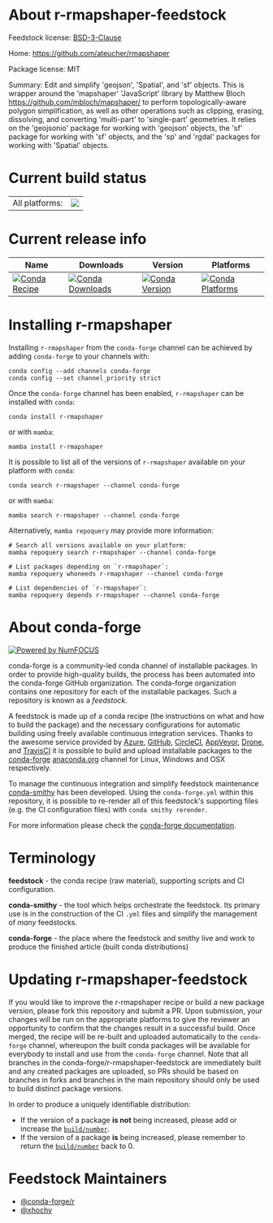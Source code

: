 About r-rmapshaper-feedstock
============================

Feedstock license: [BSD-3-Clause](https://github.com/conda-forge/r-rmapshaper-feedstock/blob/main/LICENSE.txt)

Home: https://github.com/ateucher/rmapshaper

Package license: MIT

Summary: Edit and simplify 'geojson', 'Spatial', and 'sf' objects. This is wrapper around the 'mapshaper' 'JavaScript' library by Matthew Bloch  <https://github.com/mbloch/mapshaper/> to perform topologically-aware polygon simplification, as well as other operations such as clipping, erasing, dissolving, and converting 'multi-part' to 'single-part' geometries. It relies on the 'geojsonio' package for working with 'geojson' objects, the 'sf'  package for working with 'sf' objects, and the 'sp' and 'rgdal' packages for  working with 'Spatial' objects.

Current build status
====================


<table><tr><td>All platforms:</td>
    <td>
      <a href="https://dev.azure.com/conda-forge/feedstock-builds/_build/latest?definitionId=7225&branchName=main">
        <img src="https://dev.azure.com/conda-forge/feedstock-builds/_apis/build/status/r-rmapshaper-feedstock?branchName=main">
      </a>
    </td>
  </tr>
</table>

Current release info
====================

| Name | Downloads | Version | Platforms |
| --- | --- | --- | --- |
| [![Conda Recipe](https://img.shields.io/badge/recipe-r--rmapshaper-green.svg)](https://anaconda.org/conda-forge/r-rmapshaper) | [![Conda Downloads](https://img.shields.io/conda/dn/conda-forge/r-rmapshaper.svg)](https://anaconda.org/conda-forge/r-rmapshaper) | [![Conda Version](https://img.shields.io/conda/vn/conda-forge/r-rmapshaper.svg)](https://anaconda.org/conda-forge/r-rmapshaper) | [![Conda Platforms](https://img.shields.io/conda/pn/conda-forge/r-rmapshaper.svg)](https://anaconda.org/conda-forge/r-rmapshaper) |

Installing r-rmapshaper
=======================

Installing `r-rmapshaper` from the `conda-forge` channel can be achieved by adding `conda-forge` to your channels with:

```
conda config --add channels conda-forge
conda config --set channel_priority strict
```

Once the `conda-forge` channel has been enabled, `r-rmapshaper` can be installed with `conda`:

```
conda install r-rmapshaper
```

or with `mamba`:

```
mamba install r-rmapshaper
```

It is possible to list all of the versions of `r-rmapshaper` available on your platform with `conda`:

```
conda search r-rmapshaper --channel conda-forge
```

or with `mamba`:

```
mamba search r-rmapshaper --channel conda-forge
```

Alternatively, `mamba repoquery` may provide more information:

```
# Search all versions available on your platform:
mamba repoquery search r-rmapshaper --channel conda-forge

# List packages depending on `r-rmapshaper`:
mamba repoquery whoneeds r-rmapshaper --channel conda-forge

# List dependencies of `r-rmapshaper`:
mamba repoquery depends r-rmapshaper --channel conda-forge
```


About conda-forge
=================

[![Powered by
NumFOCUS](https://img.shields.io/badge/powered%20by-NumFOCUS-orange.svg?style=flat&colorA=E1523D&colorB=007D8A)](https://numfocus.org)

conda-forge is a community-led conda channel of installable packages.
In order to provide high-quality builds, the process has been automated into the
conda-forge GitHub organization. The conda-forge organization contains one repository
for each of the installable packages. Such a repository is known as a *feedstock*.

A feedstock is made up of a conda recipe (the instructions on what and how to build
the package) and the necessary configurations for automatic building using freely
available continuous integration services. Thanks to the awesome service provided by
[Azure](https://azure.microsoft.com/en-us/services/devops/), [GitHub](https://github.com/),
[CircleCI](https://circleci.com/), [AppVeyor](https://www.appveyor.com/),
[Drone](https://cloud.drone.io/welcome), and [TravisCI](https://travis-ci.com/)
it is possible to build and upload installable packages to the
[conda-forge](https://anaconda.org/conda-forge) [anaconda.org](https://anaconda.org/)
channel for Linux, Windows and OSX respectively.

To manage the continuous integration and simplify feedstock maintenance
[conda-smithy](https://github.com/conda-forge/conda-smithy) has been developed.
Using the ``conda-forge.yml`` within this repository, it is possible to re-render all of
this feedstock's supporting files (e.g. the CI configuration files) with ``conda smithy rerender``.

For more information please check the [conda-forge documentation](https://conda-forge.org/docs/).

Terminology
===========

**feedstock** - the conda recipe (raw material), supporting scripts and CI configuration.

**conda-smithy** - the tool which helps orchestrate the feedstock.
                   Its primary use is in the construction of the CI ``.yml`` files
                   and simplify the management of *many* feedstocks.

**conda-forge** - the place where the feedstock and smithy live and work to
                  produce the finished article (built conda distributions)


Updating r-rmapshaper-feedstock
===============================

If you would like to improve the r-rmapshaper recipe or build a new
package version, please fork this repository and submit a PR. Upon submission,
your changes will be run on the appropriate platforms to give the reviewer an
opportunity to confirm that the changes result in a successful build. Once
merged, the recipe will be re-built and uploaded automatically to the
`conda-forge` channel, whereupon the built conda packages will be available for
everybody to install and use from the `conda-forge` channel.
Note that all branches in the conda-forge/r-rmapshaper-feedstock are
immediately built and any created packages are uploaded, so PRs should be based
on branches in forks and branches in the main repository should only be used to
build distinct package versions.

In order to produce a uniquely identifiable distribution:
 * If the version of a package **is not** being increased, please add or increase
   the [``build/number``](https://docs.conda.io/projects/conda-build/en/latest/resources/define-metadata.html#build-number-and-string).
 * If the version of a package **is** being increased, please remember to return
   the [``build/number``](https://docs.conda.io/projects/conda-build/en/latest/resources/define-metadata.html#build-number-and-string)
   back to 0.

Feedstock Maintainers
=====================

* [@conda-forge/r](https://github.com/orgs/conda-forge/teams/r/)
* [@xhochy](https://github.com/xhochy/)

